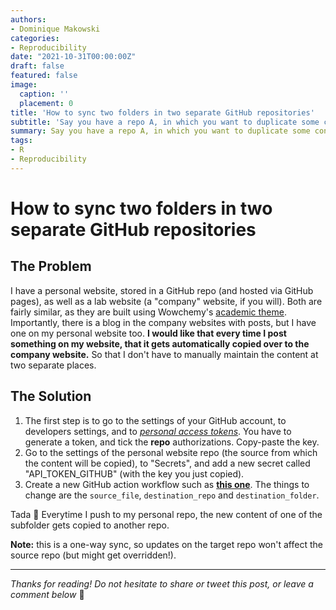 ```yaml
---
authors:
- Dominique Makowski
categories:
- Reproducibility
date: "2021-10-31T00:00:00Z"
draft: false
featured: false
image:
  caption: ''
  placement: 0
title: 'How to sync two folders in two separate GitHub repositories'
subtitle: 'Say you have a repo A, in which you want to duplicate some content with repo B.'
summary: Say you have a repo A, in which you want to duplicate some content with repo B. You can do that easily using GitHub actions.
tags:
- R
- Reproducibility
---
```


# How to sync two folders in two separate GitHub repositories

## The Problem

I have a personal website, stored in a GitHub repo (and hosted via GitHub pages), as well as a lab website (a "company" website, if you will). Both are fairly similar, as they are built using Wowchemy's [academic theme](https://wowchemy.com/). Importantly, there is a blog in the company websites with posts, but I have one on my personal website too. **I would like that every time I post something on my website, that it gets automatically copied over to the company website.** So that I don't have to manually maintain the content at two separate places.

## The Solution

1. The first step is to go to the settings of your GitHub account, to developers settings, and to [*personal access tokens*](https://github.com/settings/tokens). You have to generate a token, and tick the **repo** authorizations. Copy-paste the key.
2. Go to the settings of the personal website repo (the source from which the content will be copied), to "Secrets", and add a new secret called "API_TOKEN_GITHUB" (with the key you just copied).
3. Create a new GitHub action workflow such as [**this one**](https://github.com/DominiqueMakowski/DominiqueMakowski.github.io/blob/master/.github/workflows/copy_content.yml). The things to change are the `source_file`, `destination_repo` and `destination_folder`.

Tada :tada: Everytime I push to my personal repo, the new content of one of the subfolder gets copied to another repo.

**Note:** this is a one-way sync, so updates on the target repo won't affect the source repo (but might get overridden!).




---

*Thanks for reading! Do not hesitate to share or tweet this post, or leave a comment below* :hugs:
